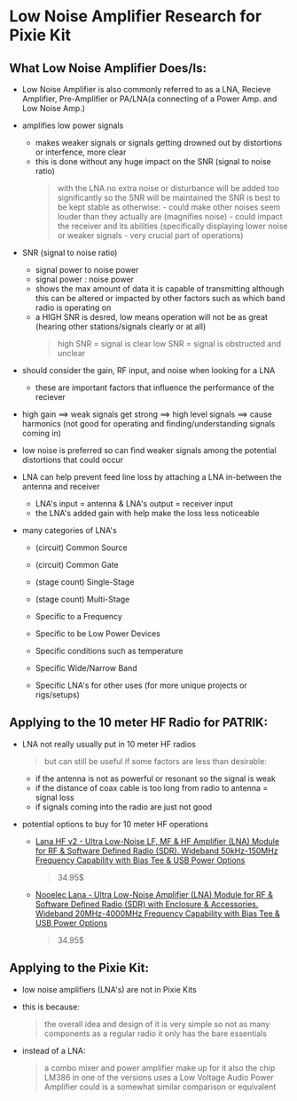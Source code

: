 # Low Noise Amplifier Research for Pixie Kit

## What Low Noise Amplifier Does/Is:
- Low Noise Amplifier is also commonly referred to as a LNA, Recieve Amplifier, Pre-Amplifier or PA/LNA(a connecting of a Power Amp. and Low Noise Amp.)
  
- amplifies low power signals 
	- makes weaker signals or signals getting drowned out by distortions or interfence, more clear 
    - this is done without any huge impact on the SNR (signal to noise ratio)
		> with the LNA no extra noise or disturbance will be added too significantly so the SNR will be maintained
        > the SNR is best to be kept stable as otherwise:
          - could make other noises seem louder than they actually are (magnifies noise)
          - could impact the receiver and its abilities (specifically displaying lower noise or weaker signals - very crucial part of operations)
    
- SNR (signal to noise ratio)
    - signal power to noise power
    - signal power : noise power
    - shows the max amount of data it is capable of transmitting although this can be altered or impacted by other factors such as which band radio is operating on
    - a HIGH SNR is desred, low means operation will not be as great (hearing other stations/signals clearly or at all)
      > high SNR = signal is clear
      > low SNR = signal is obstructed and unclear
      
- should consider the gain, RF input, and noise when looking for a LNA
    - these are important factors that influence the performance of the reciever 

- high gain ==> weak signals get strong ==> high level signals ==> cause harmonics (not good for operating and finding/understanding signals coming in)

- low noise is preferred so can find weaker signals among the potential distortions that could occur

- LNA can help prevent feed line loss by attaching a LNA in-between the antenna and receiver 
	- LNA's input = antenna & LNA's output = receiver input
	- the LNA's added gain with help make the loss less noticeable

- many categories of LNA's 
	- (circuit) Common Source 
	- (circuit) Common Gate

	- (stage count) Single-Stage
	- (stage count) Multi-Stage

	- Specific to a Frequency
	- Specific to be Low Power Devices
	- Specific conditions such as temperature
	- Specific Wide/Narrow Band
	- Specific LNA's for other uses (for more unique projects or rigs/setups)

## Applying to the 10 meter HF Radio for PATRIK:
- LNA not really usually put in 10 meter HF radios
  > but can still be useful if some factors are less than desirable:
    - if the antenna is not as powerful or resonant so the signal is weak
    - if the distance of coax cable is too long from radio to antenna = signal loss
    - if signals coming into the radio are just not good
      
- potential options to buy for 10 meter HF operations
    - [Lana HF v2 - Ultra Low-Noise LF, MF & HF Amplifier (LNA) Module for RF & Software Defined Radio (SDR). Wideband 50kHz-150MHz Frequency Capability with Bias Tee & USB Power Options](https://www.amazon.com/Lana-HF-Low-Noise-50kHz-150MHz-Capability/dp/B0BBSPDJBG/ref=sr_1_19?dib=eyJ2IjoiMSJ9.L5ucGNN3Pdy74YRb2g9q8tZvG8mDnvuTtVVgAgNlx1j55dVgR7DWRaXXZb2k8Py8-mT5AO8e-tPxBRGKUOGsH2loHGIfmgXlRs5FXPDa6TxWlrbYM7-0TCGXYJSkYSdvMqOllgzEIyUvNVaYqk0i-XA1c-qfH8vPfGhOfm9FZH_NlwkXeWLqc7scHCW67s-XTfzqpLvteXbzRenhnK5oPtgqhOwrE2Jq7TmfrLFBt8M.ARBzD2LVDvMWXOdSsFvDBehPtaR6WVheDUoeM-Fmacw&dib_tag=se&keywords=Low+Noise+Amplifier&qid=1760143315&sr=8-19)
      > 34.95$
    - [Nooelec Lana - Ultra Low-Noise Amplifier (LNA) Module for RF & Software Defined Radio (SDR) with Enclosure & Accessories. Wideband 20MHz-4000MHz Frequency Capability with Bias Tee & USB Power Options](https://www.amazon.com/Nooelec-Lana-Accessories-20MHz-4000MHz-Capability/dp/B07XNLJ9X2/ref=sr_1_3?dib=eyJ2IjoiMSJ9.L5ucGNN3Pdy74YRb2g9q8tZvG8mDnvuTtVVgAgNlx1j55dVgR7DWRaXXZb2k8Py8-mT5AO8e-tPxBRGKUOGsH2loHGIfmgXlRs5FXPDa6TxWlrbYM7-0TCGXYJSkYSdvMqOllgzEIyUvNVaYqk0i-XA1c-qfH8vPfGhOfm9FZH_NlwkXeWLqc7scHCW67s-XTfzqpLvteXbzRenhnK5oPtgqhOwrE2Jq7TmfrLFBt8M.ARBzD2LVDvMWXOdSsFvDBehPtaR6WVheDUoeM-Fmacw&dib_tag=se&keywords=Low+Noise+Amplifier&qid=1760143315&sr=8-3)
      > 34.95$

## Applying to the Pixie Kit:
- low noise amplifiers (LNA's) are not in Pixie Kits
  
- this is because:
  > the overall idea and design of it is very simple so not as many components as a regular radio
  > it only has the bare essentials
  
- instead of a LNA:
  > a combo mixer and power amplifier make up for it
  > also the chip LM386 in one of the versions uses a Low Voltage Audio Power Amplifier could is a somewhat similar comparison or equivalent
